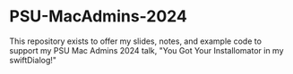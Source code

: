# PSU-MacAdmins-2024

This repository exists to offer my slides, notes, and example code to support my PSU Mac Admins 2024 talk, "You Got Your Installomator in my swiftDialog!"
